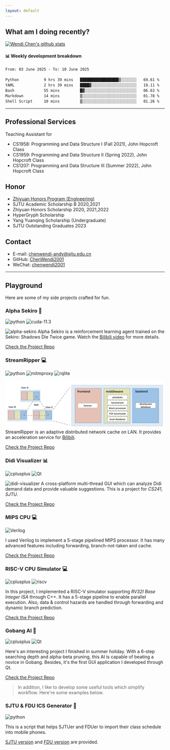 ```yaml
---
layout: default
---
```



## What am I doing recently?

[![Wendi Chen's github stats](https://github-readme-stats.vercel.app/api?username=chenwendi2001)](https://github.com/ChenWendi2001)
#### 📊 Weekly development breakdown

<!--START_SECTION:waka-->


```txt
From: 03 June 2025 - To: 10 June 2025

Python           9 hrs 39 mins   █████████████████▒░░░░░░░   69.61 %
YAML             2 hrs 39 mins   ████▓░░░░░░░░░░░░░░░░░░░░   19.11 %
Bash             55 mins         █▓░░░░░░░░░░░░░░░░░░░░░░░   06.63 %
Markdown         14 mins         ▒░░░░░░░░░░░░░░░░░░░░░░░░   01.78 %
Shell Script     10 mins         ▒░░░░░░░░░░░░░░░░░░░░░░░░   01.26 %
```


<!--END_SECTION:waka-->

* * *
## Professional Services
Teaching Assistant for
- CS1958: Programming and Data Structure I (Fall 2021), John Hopcroft Class
- CS1959: Programming and Data Structure II (Spring 2022), John Hopcroft Class
- CS1207: Programming and Data Structure III (Summer 2022), John Hopcroft Class


## Honor
- [Zhiyuan Honors Program (Engineering)](https://zhiyuan.sjtu.edu.cn/ "Zhiyuan College")
- SJTU Academic Scholarship B 2020,2021 
- Zhiyuan Honors Scholarship 2020, 2021,2022
- HyperGryph Scholarship
- Yang Yuanqing Scholarship (Undergraduate)
- SJTU Outstanding Graduates 2023


## Contact
- E-mail: chenwendi-andy@sjtu.edu.cn
- GitHub: [ChenWendi2001](https://github.com/ChenWendi2001 "Check GitHub")
- WeChat: [chenwendi2001](./WeChat "QR Code")


* * *
## Playground
Here are some of my side projects crafted for fun.

### Alpha Sekiro 🧠
![python](https://img.shields.io/badge/python-v3.8-blue) ![cuda-11.3](https://img.shields.io/badge/CUDA-v11.3-green)

![alpha-sekiro](./assets/img/alpha-sekiro.gif)
Alpha Sekiro is a reinforcement learning agent trained on the Sekiro: Shadows Die Twice game. 
Watch the [Bilibili video](https://www.bilibili.com/video/BV1aS4y1p78e) for more details.

[Check the Project Repo](https://github.com/ChenWendi2001/alpha-sekiro)

### StreamRipper 💻
![python](https://img.shields.io/badge/python-v3.8.8-blue) ![mitmproxy](https://img.shields.io/badge/mitmproxy-v7.0.4-green) ![rqlite](https://img.shields.io/badge/rqlite-v6.8.2-green)

![streamripper](./assets/img/streamripper-structure.png)
StreamRipper is an adaptive distributed network cache on LAN. It provides an acceleration service for [Bilibili](https://www.bilibili.com).

[Check the Project Repo](https://github.com/ChenWendi2001/StreamRipper)


### Didi Visualizer 📊

![cplusplus](https://img.shields.io/badge/c%2B%2B-11-brightgreen) ![Qt]( https://img.shields.io/badge/Qt-5.9.0-blue)

![didi-visualizer](./assets/img/didi-visualizer.png)
A cross-platform multi-thread GUI which can analyze Didi demand data and provide valuable suggestions. This is a project for *CS241, SJTU*. 


[Check the Project Repo](https://github.com/ChenWendi2001/Principles-and-Practice-of-Problem-Solving)


### MIPS CPU 💻

![Verilog](https://img.shields.io/badge/Verilog-2.0-blueviolet)

I used Verilog to implement a 5-stage pipelined MIPS processor. It has many advanced features including forwarding, branch-not-taken and cache.

[Check the Project Repo](https://github.com/ChenWendi2001/MIPS-CPU)


### RISC-V CPU Simulator 💻
![cplusplus](https://img.shields.io/badge/c%2B%2B-11-brightgreen) ![riscv](https://img.shields.io/badge/RISC--V-v2.2-blue) 

In this project, I implemented a RISC-V simulator supporting *RV32I Base Integer ISA* through C++. It has a 5-stage pipeline to enable parallel execution. Also, data & control hazards are handled through forwarding and dynamic branch prediction.


[Check the Project Repo](https://github.com/ChenWendi2001/RISCV-Simulator)

### Gobang AI 🎲
![cplusplus](https://img.shields.io/badge/c%2B%2B-11-brightgreen) ![Qt]( https://img.shields.io/badge/Qt-5.9.0-blue)

Here's an interesting project I finished in summer holiday. With a 6-step searching depth and alpha-beta pruning, this AI is capable of beating a novice in Gobang. Besides, it's the first GUI application I developed through Qt.

[Check the Project Repo](https://github.com/ChenWendi2001/GoBang_AI)

>In addition, I like to develop some useful tools which simplify workflow. Here're some examples below.

### SJTU & FDU ICS Generator 📆
![python](https://img.shields.io/badge/Python-v3.7-blue)

This is a script that helps SJTUer and FDUer to import their class schedule into mobile phones.

[SJTU version](https://github.com/ChenWendi2001/SJTU_ics_generator) and [FDU version](https://github.com/ChenWendi2001/fdu_ics_generator) are provided.
